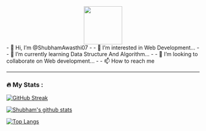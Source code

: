 <div id="header" align="center">
  <img src="https://media.giphy.com/media/M9gbBd9nbDrOTu1Mqx/giphy.gif" width="100"/>
</div>
- 👋 Hi, I’m @ShubhamAwasthi07
- 
- 👀 I’m interested in Web Development...
- 
- 🌱 I’m currently learning Data Structure And Algorithm...
- 
- 💞️ I’m looking to collaborate on Web development...
- 
- 📫 How to reach me 

---

### :fire: My Stats :

[![GitHub Streak](http://github-readme-streak-stats.herokuapp.com?user=your-github-username&theme=dark&background=000000)](https://git.io/streak-stats)

<!---
ShubhamAwasthi07/ShubhamAwasthi07 is a ✨ special ✨ repository because its `README.md` (this file) appears on your GitHub profile.
You can click the Preview link to take a look at your changes.
--->
[![Shubham's github stats](https://github-readme-stats.vercel.app/api?username=ShubhamAwasthi07&count_private=true&show_icons=true&theme=radical&hide_rank=false)](https://github.com/anuraghazra/github-readme-stats)

[![Top Langs](https://github-readme-stats.vercel.app/api/top-langs/?username=ShubhamAwasthi07)](https://github.com/ShubhamAwasthi07/github-readme-stats)
